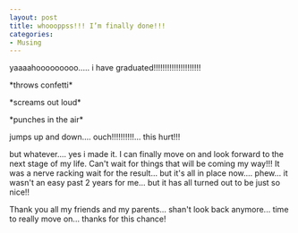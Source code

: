 ```yaml
---
layout: post
title: whoooppss!!! I’m finally done!!!
categories:
- Musing
---
```


yaaaahooooooooo..... i have graduated!!!!!!!!!!!!!!!!!!!!!

\*throws confetti\*

\*screams out loud\*

\*punches in the air\*

jumps up and down.... ouch!!!!!!!!!!... this hurt!!!

but whatever.... yes i made it. I can finally move on and look forward to the next stage of my life. Can't wait for things that will be coming my way!!! It was a nerve racking wait for the result... but it's all in place now.... phew... it wasn't an easy past 2 years for me... but it has all turned out to be just so nice!!

Thank you all my friends and my parents... shan't look back anymore... time to really move on... thanks for this chance!
